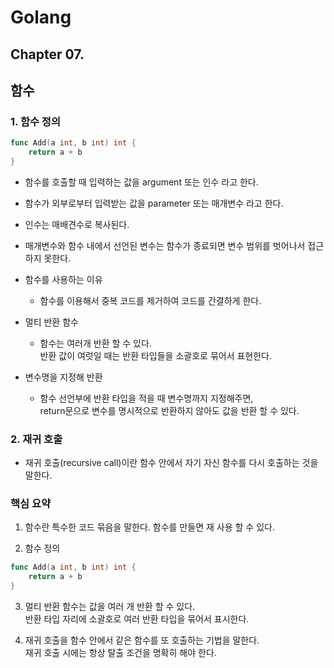 # Golang

## Chapter 07.

## 함수

### 1. 함수 정의

```Go
func Add(a int, b int) int {
    return a + b
}
```

- 함수를 호출할 때 입력하는 값을 argument 또는 인수 라고 한다.

- 함수가 외부로부터 입력받는 값을 parameter 또는 매개변수 라고 한다.

- 인수는 매배견수로 복사된다.

- 매개변수와 함수 내에서 선언된 변수는 함수가 종료되면 변수 범위를 벗어나서 접근하지 못한다.

- 함수를 사용하는 이유

  - 함수를 이용해서 중복 코드를 제거하여 코드를 간결하게 한다.

- 멀티 반환 함수

  - 함수는 여러개 반환 할 수 있다.  
    반환 값이 여럿일 때는 반환 타입들을 소괄호로 묶어서 표현한다.

- 변수명을 지정해 반환
  - 함수 선언부에 반환 타입을 적을 때 변수명까지 지정해주면,  
    return문으로 변수를 명시적으로 반환하지 않아도 값을 반환 할 수 있다.

### 2. 재귀 호출

- 재귀 호출(recursive call)이란 함수 안에서 자기 자신 함수를 다시 호출하는 것을 말한다.

### 핵심 요약

1. 함수란 특수한 코드 묶음을 말한다. 함수를 만들면 재 사용 할 수 있다.

2. 함수 정의

```Go
func Add(a int, b int) int {
    return a + b
}
```

3. 멀티 반환 함수는 값을 여러 개 반환 할 수 있다.  
   반환 타입 자리에 소괄호로 여러 반환 타입을 묶어서 표시한다.

4. 재귀 호출을 함수 안에서 같은 함수를 또 호출하는 기법을 말한다.  
   재귀 호출 시에는 항상 탈출 조건을 명확히 해야 한다.
